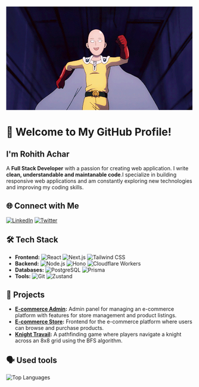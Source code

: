 ![Banner](https://github.com/RohithAchar/RohithAchar/blob/main/saitama-gif.gif)
# 👋 Welcome to My GitHub Profile!

## **I'm Rohith Achar**

A **Full Stack Developer** with a passion for creating web application. I write **clean, understandable and maintanable code**.I specialize in building responsive web applications and am constantly exploring new technologies and improving my coding skills.

## 🌐 Connect with Me
[![LinkedIn](https://img.shields.io/badge/-LinkedIn-blue)](https://www.linkedin.com/in/rohith-achar-bbb189311)
[![Twitter](https://img.shields.io/badge/-Twitter-blue)](https://twitter.com/your-twitter)

## 🛠️ Tech Stack
- **Frontend:**
  ![React](https://img.shields.io/badge/-React-61DAFB?logo=react&logoColor=white)  ![Next.js](https://img.shields.io/badge/-Next.js-000000?logo=nextdotjs&logoColor=white)  ![Tailwind CSS](https://img.shields.io/badge/-Tailwind%20CSS-06B6D4?logo=tailwindcss&logoColor=white)
- **Backend:**
  ![Node.js](https://img.shields.io/badge/-Node.js-339933?logo=node.js&logoColor=white)  ![Hono](https://img.shields.io/badge/-Hono-000000?logo=github&logoColor=white)  ![Cloudflare Workers](https://img.shields.io/badge/-Cloudflare%20Workers-F38020?logo=cloudflare&logoColor=white)
- **Databases:**
  ![PostgreSQL](https://img.shields.io/badge/-PostgreSQL-4169E1?logo=postgresql&logoColor=white)  ![Prisma](https://img.shields.io/badge/-Prisma-2D3748?logo=prisma&logoColor=white)
- **Tools:**
  ![Git](https://img.shields.io/badge/-Git-F05032?logo=git&logoColor=white)  ![Zustand](https://img.shields.io/badge/-Zustand-FF00D6?logo=github&logoColor=white)

## 💼 Projects
- **[E-commerce Admin](https://e-commerce-admin-lovat-kappa.vercel.app/):** Admin panel for managing an e-commerce platform with features for store management and product listings.
- **[E-commerce Store](https://e-commerce-store-six-pearl.vercel.app/):** Frontend for the e-commerce platform where users can browse and purchase products.
- **[Knight Travail](https://rohithachar.github.io/Knights-Travails/):** A pathfinding game where players navigate a knight across an 8x8 grid using the BFS algorithm.

## 🗣️ Used tools
![Top Languages](https://github-readme-stats.vercel.app/api/top-langs/?username=RohithAchar&layout=compact&theme=radical)
